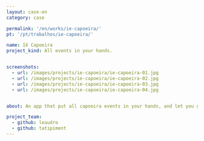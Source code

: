 ```yaml
---
layout: case-en
category: case

permalink: '/en/works/ie-capoeira/'
pt: '/pt/trabalhos/ie-capoeira/'

name: Iê Capoeira
project_kind: All events in your hands.


screenshots:
  - url: /images/projects/ie-capoeira/ie-capoeira-01.jpg
  - url: /images/projects/ie-capoeira/ie-capoeira-02.jpg
  - url: /images/projects/ie-capoeira/ie-capoeira-03.jpg
  - url: /images/projects/ie-capoeira/ie-capoeira-04.jpg


about: An app that put all capoeira events in your hands, and let you get closer to others capoeiristas around the world. You will have a list of all capoeira events. Three tabs, one to see all events, other to see events on your city and another to see only the events that you have scheduled. Each event has its own chat room to share information about it.

project_team:
  - github: leaudro
  - github: tatipiment
---
```

